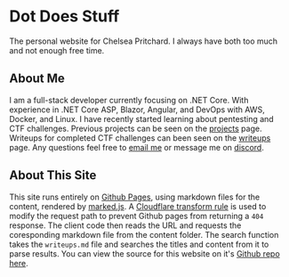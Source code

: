 # Dot Does Stuff
The personal website for Chelsea Pritchard. I always have both too much and not enough free time.

## About Me
I am a full-stack developer currently focusing on .NET Core. With experience in .NET Core ASP, Blazor, Angular, and DevOps with AWS, Docker, and Linux. I have recently started learning about pentesting and CTF challenges. Previous projects can be seen on the [projects](/projects) page. Writeups for completed CTF challenges can been seen on the [writeups](writeups.md) page. Any questions feel free to [email me](mailto:hello@dotdo.es) or message me on [discord](https://discord.gg/ZKeYp5p).

## About This Site

This site runs entirely on [Github Pages](https://pages.github.com/), using markdown files for the content, rendered by [marked.js](https://marked.js.org/). A [Cloudflare transform rule](https://developers.cloudflare.com/rules/transform/) is used to modify the request path to prevent Github pages from returning a `404` response. The client code then reads the URL and requests the coresponding markdown file from the content folder. The search function takes the `writeups.md` file and searches the titles and content from it to parse results. You can view the source for this website on it's [Github repo here](https://github.com/DotEfekts/dotdo.es).